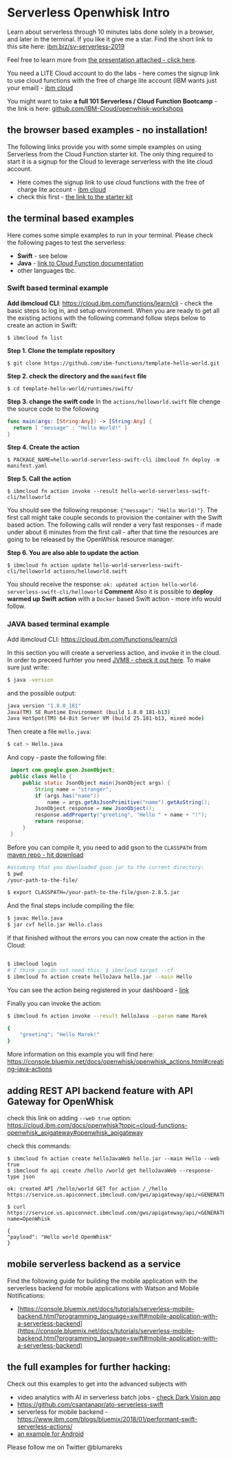 # Serverless Openwhisk Intro
 
Learn about serverless through 10 minutes labs done solely in a browser, and later in the terminal. If you like it give me a star. Find the short link to this site here: [ibm.biz/sv-serverless-2019](http://ibm.biz/sv-serverless-2019)

Feel free to learn more from [the presentation attached - click here](Sadowski-Cloud-Functions-SSA-small.pdf).

You need a LITE Cloud account to do the labs - here comes the signup link to use cloud functions with the free of charge lite account (IBM wants just your email) - [ibm cloud](https://ibm.biz/BdzcZt)

You might want to take **a full 101 Serverless / Cloud Function Bootcamp** - the link is here: [github.com/IBM-Cloud/openwhisk-workshops](https://github.com/IBM-Cloud/openwhisk-workshops)

## the browser based examples - no installation!

The following links provide you with some simple examples on using Serverless from the Cloud Function starter kit. The only thing required to start it is a signup for the Cloud to leverage serverless with the lite cloud account. 

- Here comes the signup link to use cloud functions with the free of charge lite account - [ibm cloud](https://ibm.biz/BdYtWL)
- check this first - [the link to the starter kit](https://console.bluemix.net/openwhisk)

## the terminal based examples

Here comes some simple examples to run in your terminal. Please check the following pages to test the serverless:

- **Swift** - see below
- **Java** - [link to Cloud Function documentation](https://console.bluemix.net/docs/openwhisk/openwhisk_actions.html#creating-java-actions)
- other languages tbc.

### Swift based terminal example
**Add ibmcloud CLI**: https://cloud.ibm.com/functions/learn/cli - check the basic steps to log in, and setup environment. When you are ready to get all the existing actions with the following command follow steps below to create an action in Swift:

```
$ ibmcloud fn list
```

**Step 1. Clone the template repository**
```
$ git clone https://github.com/ibm-functions/template-hello-world.git
```

**Step 2. check the directory and the `manifest` file**
```
$ cd template-hello-world/runtimes/swift/
```

**Step 3. change the swift code**
In the `actions/helloworld.swift` file chenge the source code to the following

```swift
func main(args: [String:Any]) -> [String:Any] {
  return [ "message" : "Hello World!" ]
}
```

**Step 4. Create the action**

```
$ PACKAGE_NAME=hello-world-serverless-swift-cli ibmcloud fn deploy -m manifest.yaml
```

**Step 5. Call the action**

```
$ ibmcloud fn action invoke --result hello-world-serverless-swift-cli/helloworld
```
You should see the following response: `{"message": "Hello World!"}`. The first call might take couple seconds to provision the container with the Swift based action. The following calls will render a very fast responses - if made under about 6 minutes from the first call - after that time the resources are going to be released by the OpenWhisk resource manager.

**Step 6. You are also able to update the action**

```
$ ibmcloud fn action update hello-world-serverless-swift-cli/helloworld actions/helloworld.swift 
```

You should receive the response: `ok: updated action hello-world-serverless-swift-cli/helloworld`
**Comment**
Also it is possible to **deploy warmed up Swift action** with a `Docker` based Swift action - more info would follow.

### JAVA based terminal example
Add ibmcloud CLI: https://cloud.ibm.com/functions/learn/cli

In this section you will create a serverless action, and invoke it in the cloud.
In order to preceed furhter you need [JVM8 - check it out here](http://openjdk.java.net/install/). To make sure just write:
```bash
$ java -version
```

and the possible output:

```bash
java version "1.8.0_181"
Java(TM) SE Runtime Environment (build 1.8.0_181-b13)
Java HotSpot(TM) 64-Bit Server VM (build 25.181-b13, mixed mode)
```

Then create a file ```Hello.java```:
```bash
$ cat > Hello.java
```

And copy - paste the following file:
```java
 import com.google.gson.JsonObject;
 public class Hello {
     public static JsonObject main(JsonObject args) {
         String name = "stranger";
         if (args.has("name"))
             name = args.getAsJsonPrimitive("name").getAsString();
         JsonObject response = new JsonObject();
         response.addProperty("greeting", "Hello " + name + "!");
         return response;
     }
 }
```

Before you can compile it, you need to add gson to the ```CLASSPATH``` from [maven repo - hit download](https://search.maven.org/artifact/com.google.code.gson/gson/2.8.5/jar)


```bash
#assuming that you downloaded gson.jar to the current directory:
$ pwd
/your-path-to-the-file/

$ export CLASSPATH=/your-path-to-the-file/gson-2.8.5.jar
```

And the final steps include compiling the file:
```bash
$ javac Hello.java
$ jar cvf hello.jar Hello.class
```

If that finished without the errors you can now create the action in the Cloud:
```bash

$ ibmcloud login 
# I think you do not need this: $ ibmcloud target --cf
$ ibmcloud fn action create helloJava hello.jar --main Hello
```

You can see the action being registered in your dashboard - [link](https://console.bluemix.net/openwhisk/actions)

Finally you can invoke the action:

```bash
$ ibmcloud fn action invoke --result helloJava --param name Marek

{
    "greeting": "Hello Marek!"
}

```

More information on this example you will find here: https://console.bluemix.net/docs/openwhisk/openwhisk_actions.html#creating-java-actions

## adding REST API backend feature with API Gateway for OpenWhisk
check this link on adding ```--web true``` option: https://cloud.ibm.com/docs/openwhisk?topic=cloud-functions-openwhisk_apigateway#openwhisk_apigateway

check this commands:
```
$ ibmcloud fn action create helloJavaWeb hello.jar --main Hello --web true
$ ibmcloud fn api create /hello /world get helloJavaWeb --response-type json

ok: created API /hello/world GET for action /_/hello
https://service.us.apiconnect.ibmcloud.com/gws/apigateway/api/<GENERATED_API_ID>/hello/world

$ curl https://service.us.apiconnect.ibmcloud.com/gws/apigateway/api/<GENERATED_API_ID>/hello/world?name=OpenWhisk

{
"payload": "Hello world OpenWhisk"
}

```

## mobile serverless backend as a service

Find the following guide for building the mobile application with the serverless backend for mobile applications with Watson and Mobile Notifications:
- [https://console.bluemix.net/docs/tutorials/serverless-mobile-backend.html?programming_language=swift#mobile-application-with-a-serverless-backend](https://console.bluemix.net/docs/tutorials/serverless-mobile-backend.html?programming_language=swift#mobile-application-with-a-serverless-backend)

## the full examples for further hacking:

Check out this examples to get into the advanced subjects with 
- video analytics with AI in serverless batch jobs - [check Dark Vision app](https://github.com/IBM-Cloud/openwhisk-darkvisionapp)
- https://github.com/csantanapr/ato-serverless-swift
- serverless for mobile backend - https://www.ibm.com/blogs/bluemix/2018/01/performant-swift-serverless-actions/
- [an example for Android](https://github.com/IBM-Cloud/serverless-followupapp-android)

Please follow me on Twitter @blumareks

